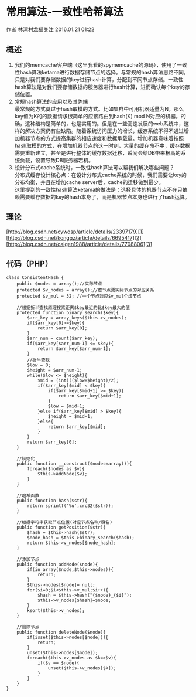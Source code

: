# 常用算法-一致性哈希算法

作者  林湾村龙猫关注 2016.01.21 01:22  

## **概述**

1. 我们的memcache客户端（这里我看的spymemcache的源码），使用了一致性hash算法ketama进行数据存储节点的选择。与常规的hash算法思路不同，只是对我们要存储数据的key进行hash计算，分配到不同节点存储。一致性hash算法是对我们要存储数据的服务器进行hash计算，进而确认每个key的存储位置。
1. 常规hash算法的应用以及其弊端  
最常规的方式莫过于hash取模的方式。比如集群中可用机器适量为N，那么key值为K的的数据请求很简单的应该路由到hash(K) mod N对应的机器。的确，这种结构是简单的，也是实用的。但是在一些高速发展的web系统中，这样的解决方案仍有些缺陷。随着系统访问压力的增长，缓存系统不得不通过增加机器节点的方式提高集群的相应速度和数据承载量。增加机器意味着按照hash取模的方式，在增加机器节点的这一时刻，大量的缓存命不中，缓存数据需要重新建立，甚至是进行整体的缓存数据迁移，瞬间会给DB带来极高的系统负载，设置导致DB服务器宕机。
1. 设计分布式cache系统时，一致性hash算法可以帮我们解决哪些问题？  
分布式缓存设计核心点：在设计分布式cache系统的时候，我们需要让key的分布均衡，并且在增加cache server后，cache的迁移做到最少。  
这里提到的一致性hash算法ketama的做法是：选择具体的机器节点不在只依赖需要缓存数据的key的hash本身了，而是机器节点本身也进行了hash运算。

## **理论**

[http://blog.csdn.net/cywosp/article/details/23397179][1]  
[http://blog.csdn.net/kongqz/article/details/6695417][2]  
[http://blog.csdn.net/caigen1988/article/details/7708806][3]

## **代码（PHP）**

    class ConsistentHash {
        public $nodes = array();//实际节点
        protected $v_nodes = array();//虚节点更实际节点的对应关系
        protected $v_mul = 32; //一个节点对应$v_mul个虚节点
    
        //根据折半查找原理搜索距离$key最近的比$key最大的值
        protected function binary_search($key){
            $arr_key = array_keys($this->v_nodes);
            if($arr_key[0]>=$key){
                return $arr_key[0];
            }
            $arr_num = count($arr_key);
            if($arr_key[$arr_num-1] <= $key){
                return $arr_key[$arr_num-1];
            }
            //折半查找
            $low = 0;
            $height = $arr_num-1;
            while($low <= $height){
                $mid = (int)(($low+$height)/2);
                if($arr_key[$mid] < $key){
                    if($arr_key[$mid+1] >= $key){
                        return $arr_key[$mid+1];
                    }
                    $low = $mid+1;
                }else if($arr_key[$mid] > $key){
                    $height = $mid-1;
                }else{
                    return $arr_key[$mid];
                }
            }
            return $arr_key[0];
        }
    
        //初始化
        public function __construct($nodes=array()){
            foreach($nodes as $v){
                $this->addNode($v);
            }
        }
    
        //哈希函数
        public function hash($str){
            return sprintf('%u',crc32($str));
        }
    
        //根据字符串获取节点位置(对应节点名称/键名)
        public function getPosition($str){
            $hash = $this->hash($str);
            $node_hash = $this->binary_search($hash);
            return $this->v_nodes[$node_hash];
        }
    
        //添加节点
        public function addNode($node){
            if(in_array($node,$this->nodes)){
                return;
            }
            $this->nodes[$node]= null;
            for($i=0;$i<$this->v_mul;$i++){
                $hash = $this->hash("{$node}_{$i}");
                $this->v_nodes[$hash]=$node;
            }
            ksort($this->v_nodes);
        }
    
        //删除节点
        public function deleteNode($node){
            if(isset($this->nodes[$node])){
                return;
            }
            unset($this->nodes[$node]);
            foreach($this->v_nodes as $k=>$v){
                if($v == $node){
                    unset($this->v_nodes[$k]);
                }
            }
        }
    }


[1]: http://blog.csdn.net/cywosp/article/details/23397179
[2]: http://blog.csdn.net/kongqz/article/details/6695417
[3]: http://blog.csdn.net/caigen1988/article/details/7708806